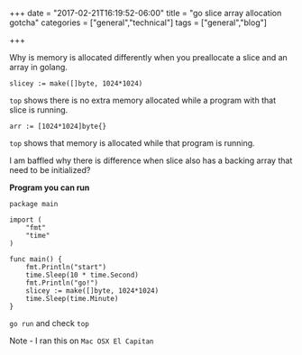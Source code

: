 +++
date = "2017-02-21T16:19:52-06:00"
title = "go slice array allocation gotcha"
categories = ["general","technical"]
tags = ["general","blog"]

+++

Why is memory is allocated differently when you preallocate a slice and an array in golang.

```
slicey := make([]byte, 1024*1024)
```

`top` shows there is no extra memory allocated while a program with that slice is running.

```
arr := [1024*1024]byte{}
```

`top` shows that memory is allocated while that program is running. 

I am baffled why there is difference when slice also has a backing array that need to be initialized?

**Program you can run**
```
package main

import (
	"fmt"
	"time"
)

func main() {
	fmt.Println("start")
	time.Sleep(10 * time.Second)
	fmt.Println("go!")
	slicey := make([]byte, 1024*1024)
	time.Sleep(time.Minute)
}
```
`go run` and check `top`

Note - I ran this on `Mac OSX El Capitan`
